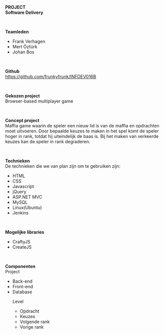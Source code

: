 <b>PROJECT</b>
<br />
<b>Software Delivery</b>

<br />

<b>Teamleden</b>
<ul>
<li>Frank Verhagen</li>
<li>Mert Öztürk</li>
<li>Johan Bos</li>
</ul>

<br />

<b>Github</b>
<br />
https://github.com/frunkyfrunk/INFDEV016B

<br />

<b>Gekozen project</b>
<br />
Browser-based multiplayer game

<br />

<b>Concept project</b>
<br />
Maffia game waarin de speler een nieuw lid is van de maffia en opdrachten moet uitvoeren. Door bepaalde keuzes te maken in het spel komt de speler hoger in rank, totdat hij uiteindelijk de baas is. Bij het maken van verkeerde keuzes kan de speler in rank degraderen.

<br />

<b>Technieken</b>
<br>
De technieken die we van plan zijn om te gebruiken zijn:
<ul>
<li>HTML</li>
<li>CSS</li>
<li>Javascript</li>
<li>jQuery</li>
<li>ASP.NET MVC</li>
<li>MySQL</li>
<li>Linux(Ubuntu)</li>
<li>Jenkins</li>
</ul>

<br />

<b>Mogelijke libraries</b>
<ul>
<li>CraftyJS</li>
<li>CreateJS</li>
</ul>

<br />

<b>Componenten</b>
<br />
Project
<ul>
<li>Back-end</li>
<li>Front-end</li>
<li>Database</li>

Level
<ul>
<li>Opdracht</li>
<li>Keuzes</li>
<li>Volgende rank</li>
<li>Vorige rank</li>
</ul>

<br />

